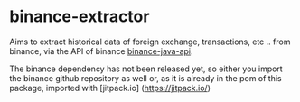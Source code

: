 # binance-extractor
Aims to extract historical data of foreign exchange, transactions, etc .. from binance, via the API of binance [binance-java-api](https://github.com/binance-exchange/binance-java-api).

The binance dependency has not been released yet, so either you import the binance github repository as well or, as it is already in the pom of this package, imported with [jitpack.io] (https://jitpack.io/)
